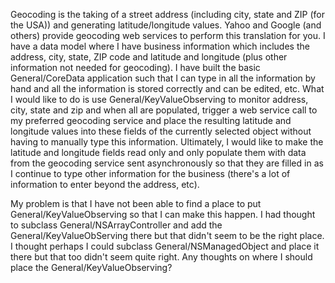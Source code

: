 Geocoding is the taking of a street address (including city, state and ZIP (for the USA)) and generating latitude/longitude values. Yahoo and Google (and others) provide geocoding web services to perform this translation for you. I have a data model where I have business information which includes the address, city, state, ZIP code and latitude and longitude (plus other information not needed for geocoding). I have built the basic General/CoreData application such that I can type in all the information by hand and all the information is stored correctly and can be edited, etc. What I would like to do is use General/KeyValueObserving to monitor address, city, state and zip and when all are populated, trigger a web service call to my preferred geocoding service and place the resulting latitude and longitude values into these fields of the currently selected object without having to manually type this information. Ultimately, I would like to make the latitude and longitude fields read only and only populate them with data from the geocoding service sent asynchronously so that they are filled in as I continue to type other information for the business (there's a lot of information to enter beyond the address, etc). 

My problem is that I have not been able to find a place to put General/KeyValueObserving so that I can make this happen. I had thought to subclass General/NSArrayController and add the General/KeyValueObServing there but that didn't seem to be the right place. I thought perhaps I could subclass General/NSManagedObject and place it there but that too didn't seem quite right. Any thoughts on where I should place the General/KeyValueObserving?